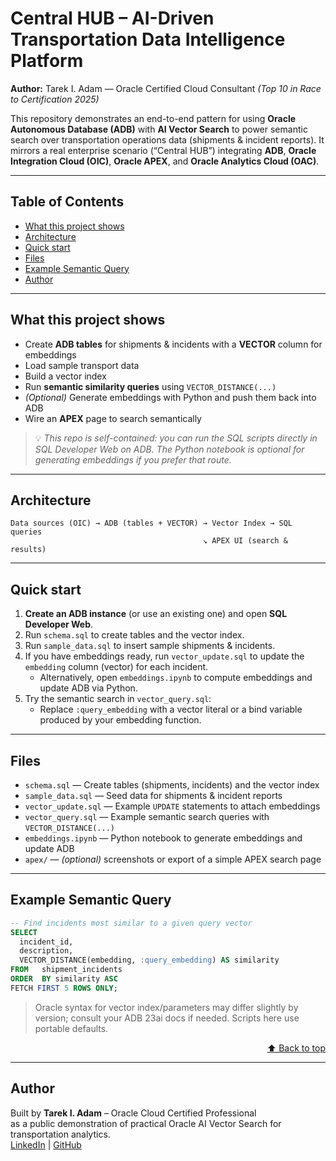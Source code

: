# Central HUB – AI-Driven Transportation Data Intelligence Platform

**Author:** Tarek I. Adam — Oracle Certified Cloud Consultant *(Top 10 in Race to Certification 2025)*

This repository demonstrates an end-to-end pattern for using **Oracle Autonomous Database (ADB)** with **AI Vector Search** to power semantic search over transportation operations data (shipments & incident reports). It mirrors a real enterprise scenario (“Central HUB”) integrating **ADB**, **Oracle Integration Cloud (OIC)**, **Oracle APEX**, and **Oracle Analytics Cloud (OAC)**.

---

## Table of Contents
- [What this project shows](#what-this-project-shows)
- [Architecture](#architecture)
- [Quick start](#quick-start)
- [Files](#files)
- [Example Semantic Query](#example-semantic-query)
- [Author](#author)

---

## What this project shows
- Create **ADB tables** for shipments & incidents with a **VECTOR** column for embeddings  
- Load sample transport data  
- Build a vector index  
- Run **semantic similarity queries** using `VECTOR_DISTANCE(...)`  
- *(Optional)* Generate embeddings with Python and push them back into ADB  
- Wire an **APEX** page to search semantically

> 💡 *This repo is self-contained: you can run the SQL scripts directly in SQL Developer Web on ADB. The Python notebook is optional for generating embeddings if you prefer that route.*

---

## Architecture

```
Data sources (OIC) → ADB (tables + VECTOR) → Vector Index → SQL queries
                                           ↘ APEX UI (search & results)
```


---

## Quick start
1. **Create an ADB instance** (or use an existing one) and open **SQL Developer Web**.  
2. Run `schema.sql` to create tables and the vector index.  
3. Run `sample_data.sql` to insert sample shipments & incidents.  
4. If you have embeddings ready, run `vector_update.sql` to update the `embedding` column (vector) for each incident.  
   - Alternatively, open `embeddings.ipynb` to compute embeddings and update ADB via Python.  
5. Try the semantic search in `vector_query.sql`:  
   - Replace `:query_embedding` with a vector literal or a bind variable produced by your embedding function.

---

## Files
- `schema.sql` — Create tables (shipments, incidents) and the vector index  
- `sample_data.sql` — Seed data for shipments & incident reports  
- `vector_update.sql` — Example `UPDATE` statements to attach embeddings  
- `vector_query.sql` — Example semantic search queries with `VECTOR_DISTANCE(...)`  
- `embeddings.ipynb` — Python notebook to generate embeddings and update ADB  
- `apex/` — *(optional)* screenshots or export of a simple APEX search page

---

## Example Semantic Query
```sql
-- Find incidents most similar to a given query vector
SELECT
  incident_id,
  description,
  VECTOR_DISTANCE(embedding, :query_embedding) AS similarity
FROM   shipment_incidents
ORDER  BY similarity ASC
FETCH FIRST 5 ROWS ONLY;

```

> Oracle syntax for vector index/parameters may differ slightly by version; consult your ADB 23ai docs if needed. Scripts here use portable defaults.

<p align="right"><a href="#table-of-contents">⬆ Back to top</a></p>

---

## Author

Built by **Tarek I. Adam** – Oracle Cloud Certified Professional  
as a public demonstration of practical Oracle AI Vector Search for transportation analytics.  
[LinkedIn](https://www.linkedin.com/in/tarek-i-adam) | [GitHub](https://github.com/tibrahim62)
